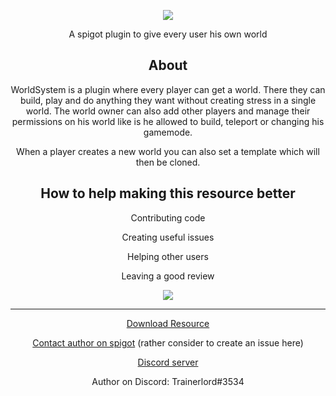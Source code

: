 <p align="center">
        <img src="https://github.com/CrazyCloudCraft/worldsystem-depecated/raw/master/.github/Worldsystemlogo_V24X.png" />
</p>
<p align="center">
  <a>A spigot plugin to give every user his own world</a>
</p>
<h2 align="center">
    About
</h2>
<p align="center">
  <a>WorldSystem is a plugin where every player can get a world. There they can build, play and do anything they want without creating stress in a single world. The world owner can also add other players and manage their permissions on his world like is he allowed to build, teleport or changing his gamemode.</a>
</p>
<p align="center">
  <a>When a player creates a new world you can also set a template which will then be cloned.</a>
</p>
<h2 align="center">
    How to help making this resource better
</h2>
<p align="center">
  <a>Contributing code</a>
</p>
<p align="center">
  <a>Creating useful issues</a>
</p>
<p align="center">
  <a>Helping other users</a>
</p>
<p align="center">
  <a>Leaving a good review</a>
</p>
<p align="center">
    <a href="https://www.paypal.com/cgi-bin/webscr?cmd=_donations&business=johannes.c.naegele%40gmail.com&currency_code=EUR&source=url">
        <img src="https://www.paypalobjects.com/en_US/DK/i/btn/btn_donateCC_LG.gif" />
    </a>
</p>
  
***
<p align="center">
  <a href="https://www.spigotmc.org/resources/49756/">Download Resource</a>
</p>
<p align="center">
  <a href="https://www.spigotmc.org/conversations/add?to=trainerlord">Contact author on spigot</a>
  <a>(rather consider to create an issue here)</a>
</p>
<p align="center">
  <a href="https://discord.gg/WYz7Qck">Discord server</a>
</p>
<p align="center">
  <a>Author on Discord: Trainerlord#3534</a>
</p>
